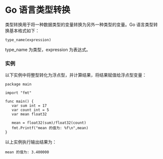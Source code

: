 # Go 语言类型转换

类型转换用于将一种数据类型的变量转换为另外一种类型的变量。Go 语言类型转换基本格式如下：

```
type_name(expression)

```

type_name 为类型，expression 为表达式。

### 实例

以下实例中将整型转化为浮点型，并计算结果，将结果赋值给浮点型变量：

```
package main

import "fmt"

func main() {
   var sum int = 17
   var count int = 5
   var mean float32

   mean = float32(sum)/float32(count)
   fmt.Printf("mean 的值为: %f\n",mean)
}

```

以上实例执行输出结果为：

```
mean 的值为: 3.400000

```

